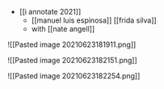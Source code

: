 - [[i annotate 2021]]
	- [[manuel luis espinosa]] [[frida silva]]
	- with [[nate angell]]
	
![[Pasted image 20210623181911.png]]

![[Pasted image 20210623182151.png]]

![[Pasted image 20210623182254.png]]